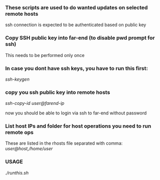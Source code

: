 ### These scripts are used to do wanted updates on selected remote hosts
 ssh connection is expected to be authenticated based on public key

### Copy SSH public key into far-end (to disable pwd prompt for ssh) 
 This needs to be performed only once

### In case you dont have ssh keys, you have to run this first:
_ssh-keygen_

### copy you ssh public key into remote hosts
_ssh-copy-id user@farend-ip_

now you should be able to login via ssh to far-end without password

### List host IPs and folder for host operations you need to run remote ops
 These are listed in the rhosts file separated with comma:
 _user@host,/home/user_
 
### USAGE
_./runthis.sh_


